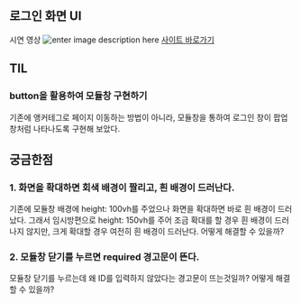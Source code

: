 ##  로그인 화면 UI

시연 영상
![enter image description here](https://blog.kakaocdn.net/dn/WWDWE/btrzdM14j6k/zAktNmDkTyLbyl8RD636gK/img.gif)
[사이트 바로가기](https://wannabecm.github.io/LoginUI_ver2_LIKELION/)

## TIL
### button을 활용하여 모듈창 구현하기
기존에 앵커테그로 페이지 이동하는 방법이 아니라, 모듈창을 통하여 로그인 창이 팝업창처럼 나타나도록 구현해 보았다.

## 궁금한점
### 1. 화면을 확대하면 회색 배경이 짤리고, 흰 배경이 드러난다.
기존에 모듈창 배경에 height: 100vh를 주었으나 화면을 확대하면 바로 흰 배경이 드러났다. 그래서 임시방편으로 height: 150vh를 주어 조금 확대를 할 경우 흰 배경이 드러나지 않지만, 크게 확대할 경우 여전히 흰 배경이 드러난다. 어떻게 해결할 수 있을까? 
### 2. 모듈창 닫기를 누르면 required 경고문이 뜬다.
모듈창 닫기를 누르는데 왜 ID를 입력하지 않았다는 경고문이 뜨는것일까? 어떻게 해결할 수 있을까?
